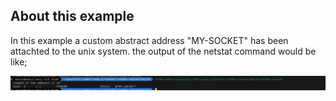 ## About this example

In this example a custom abstract address "MY-SOCKET" has been attachted to the unix system. the output of the  netstat command would be like;

![Alt text](image.png)